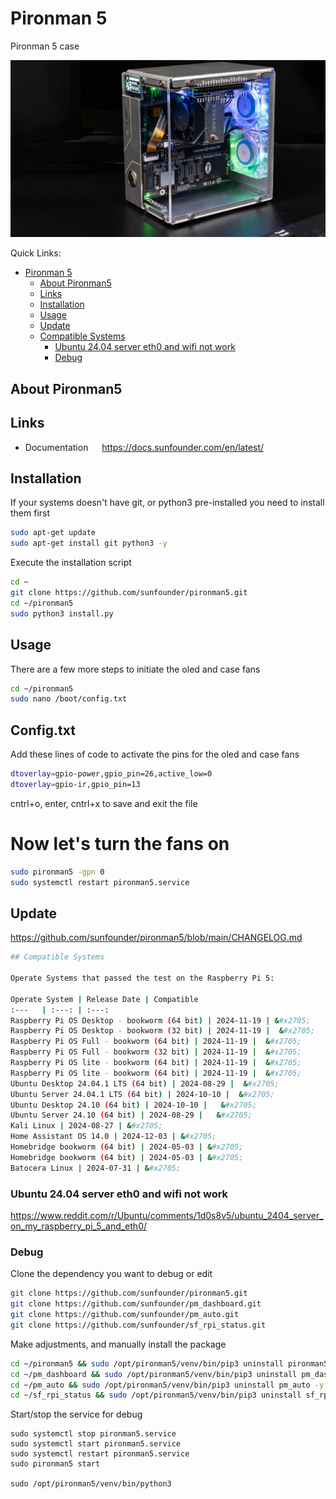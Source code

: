 # Pironman 5

Pironman 5 case

![image alt](https://github.com/dndplus5/pironman5/blob/main/Pironman-5.jpg?raw=true)

Quick Links:

- [Pironman 5](#pironman-5)
  - [About Pironman5](#about-pironman5)
  - [Links](#links)
  - [Installation](#installation)
  - [Usage](#usage)
  - [Update](#update)
  - [Compatible Systems](#compatible-systems)
    - [Ubuntu 24.04 server eth0 and wifi not work](#ubuntu-2404-server-eth0-and-wifi-not-work)
    - [Debug](#debug)

## About Pironman5

## Links

- Documentation &emsp; <https://docs.sunfounder.com/en/latest/>

## Installation

If your systems doesn't have git, or python3 pre-installed you need to install them first

```bash
sudo apt-get update
sudo apt-get install git python3 -y
```

Execute the installation script

```bash
cd ~
git clone https://github.com/sunfounder/pironman5.git
cd ~/pironman5
sudo python3 install.py
```

## Usage
There are a few more steps to initiate the oled and case fans

```bash
cd ~/pironman5
sudo nano /boot/config.txt
```
## Config.txt
Add these lines of code to activate the pins for the oled and case fans

```bash
dtoverlay=gpio-power,gpio_pin=26,active_low=0
dtoverlay=gpio-ir,gpio_pin=13
```
cntrl+o, enter, cntrl+x to save and exit the file

# Now let's turn the fans on

```bash
sudo pironman5 -gpn 0
sudo systemctl restart pironman5.service
```

## Update

<https://github.com/sunfounder/pironman5/blob/main/CHANGELOG.md>

```bash
## Compatible Systems

Operate Systems that passed the test on the Raspberry Pi 5:

Operate System | Release Date | Compatible
:---   | :---: | :---: 
Raspberry Pi OS Desktop - bookworm (64 bit) | 2024-11-19 | &#x2705;
Raspberry Pi OS Desktop - bookworm (32 bit) | 2024-11-19 |  &#x2705;
Raspberry Pi OS Full - bookworm (64 bit) | 2024-11-19 |  &#x2705;
Raspberry Pi OS Full - bookworm (32 bit) | 2024-11-19 |  &#x2705;
Raspberry Pi OS lite - bookworm (64 bit) | 2024-11-19 |  &#x2705;
Raspberry Pi OS lite - bookworm (64 bit) | 2024-11-19 |  &#x2705;
Ubuntu Desktop 24.04.1 LTS (64 bit) | 2024-08-29 |  &#x2705;
Ubuntu Server 24.04.1 LTS (64 bit) | 2024-10-10 |  &#x2705;
Ubuntu Desktop 24.10 (64 bit) | 2024-10-10 |   &#x2705;
Ubuntu Server 24.10 (64 bit) | 2024-08-29 |   &#x2705;
Kali Linux | 2024-08-27 | &#x2705;
Home Assistant OS 14.0 | 2024-12-03 | &#x2705;
Homebridge bookworm (64 bit) | 2024-05-03 | &#x2705;
Homebridge bookworm (64 bit) | 2024-05-03 | &#x2705;
Batocera Linux | 2024-07-31 | &#x2705;
```
### Ubuntu 24.04 server eth0 and wifi not work

https://www.reddit.com/r/Ubuntu/comments/1d0s8v5/ubuntu_2404_server_on_my_raspberry_pi_5_and_eth0/


### Debug

Clone the dependency you want to debug or edit

```bash
git clone https://github.com/sunfounder/pironman5.git
git clone https://github.com/sunfounder/pm_dashboard.git
git clone https://github.com/sunfounder/pm_auto.git
git clone https://github.com/sunfounder/sf_rpi_status.git
```

Make adjustments, and manually install the package

```bash
cd ~/pironman5 && sudo /opt/pironman5/venv/bin/pip3 uninstall pironman5 -y && sudo /opt/pironman5/venv/bin/pip3 install .
cd ~/pm_dashboard && sudo /opt/pironman5/venv/bin/pip3 uninstall pm_dashboard -y && sudo /opt/pironman5/venv/bin/pip3 install .
cd ~/pm_auto && sudo /opt/pironman5/venv/bin/pip3 uninstall pm_auto -y && sudo /opt/pironman5/venv/bin/pip3 install .
cd ~/sf_rpi_status && sudo /opt/pironman5/venv/bin/pip3 uninstall sf_rpi_status -y && sudo /opt/pironman5/venv/bin/pip3 install .
```

Start/stop the service for debug

```
sudo systemctl stop pironman5.service
sudo systemctl start pironman5.service
sudo systemctl restart pironman5.service
sudo pironman5 start

sudo /opt/pironman5/venv/bin/python3
```


